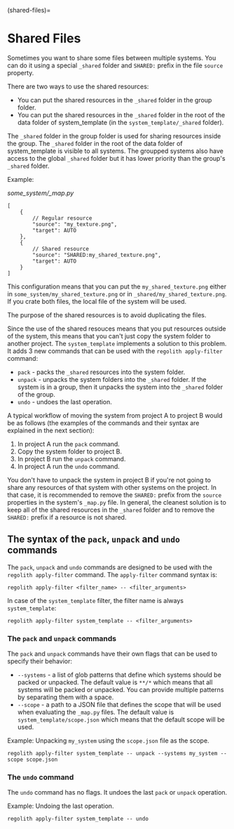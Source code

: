 (shared-files)=
# Shared Files
Sometimes you want to share some files between multiple systems. You can do it using a special `_shared` folder and `SHARED:` prefix in the file `source` property.

There are two ways to use the shared resources:
- You can put the shared resources in the `_shared` folder in the group folder.
- You can put the shared resources in the `_shared` folder in the root of the data folder of system_template (in the `system_template/_shared` folder).

The `_shared` folder in the group folder is used for sharing resources inside the group. The `_shared` folder in the root of the data folder of system_template is visible to all systems. The groupped systems also have access to the global `_shared` folder but it has lower priority than the group's `_shared` folder.

Example:

*some_system/_map.py*
```
[
    {
        // Regular resource
        "source": "my_texture.png",
        "target": AUTO
    },
    {
        // Shared resource
        "source": "SHARED:my_shared_texture.png",
        "target": AUTO
    }
]
```
This configuration means that you can put the `my_shared_texture.png` either in `some_system/my_shared_texture.png` or in `_shared/my_shared_texture.png`. If you crate both files, the local file of the system will be used.

The purpose of the shared resources is to avoid duplicating the files.

Since the use of the shared resouces means that you put resources outside of the system, this means that you can't just copy the system folder to another project. The `system_template` implements a solution to this problem. It adds 3 new commands that can be used with the `regolith apply-filter` command:
- `pack` - packs the `_shared` resources into the system folder.
- `unpack` - unpacks the system folders into the `_shared` folder. If the system is in a group, then it unpacks the system into the `_shared` folder of the group.
- `undo` - undoes the last operation.

A typical workflow of moving the system from project A to project B would be as follows (the examples of the commands and their syntax are explained in the next section):

1. In project A run the `pack` command.
2. Copy the system folder to project B.
3. In project B run the `unpack` command.
4. In project A run the `undo` command.

You don't have to unpack the system in project B if you're not going to share any resources of that system with other systems on the project. In that case, it is recommended to remove the `SHARED:` prefix from the `source` properties in the system's `_map.py` file. In general, the cleanest solution is to keep all of the shared resources in the `_shared` folder and to remove the `SHARED:` prefix if a resource is not shared.

## The syntax of the `pack`, `unpack` and `undo` commands

The `pack`, `unpack` and `undo` commands are  designed to be used with the `regolith apply-filter` command. The `apply-filter` command syntax is:
```
regolith apply-filter <filter_name> -- <filter_arguments>
```
In case of the `system_template` filter, the filter name is always `system_template`:
```
regolith apply-filter system_template -- <filter_arguments>
```

### The `pack` and `unpack` commands
The `pack` and `unpack` commands have their own flags that can be used to specify their behavior:

- `--systems` - a list of glob patterns that define which systems should be packed or unpacked. The default value is `**/*` which means that all systems will be packed or unpacked. You can provide multiple patterns by separating them with a space.
- `--scope` - a path to a JSON file that defines the scope that will be used when evaluating the `_map.py` files. The default value is `system_template/scope.json` which means that the default scope will be used.

Example: Unpacking `my_system` using the `scope.json` file as the scope.
```
regolith apply-filter system_template -- unpack --systems my_system --scope scope.json
```

### The `undo` command
The `undo` command has no flags. It undoes the last `pack` or `unpack`
operation.

Example: Undoing the last operation.
```
regolith apply-filter system_template -- undo
```

